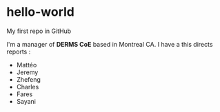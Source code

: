 # hello-world
My first repo in GitHub

I'm a manager of **DERMS CoE** based in Montreal CA.
I have a this directs reports :
  - Mattéo
  - Jeremy
  - Zhefeng
  - Charles
  - Fares
  - Sayani
